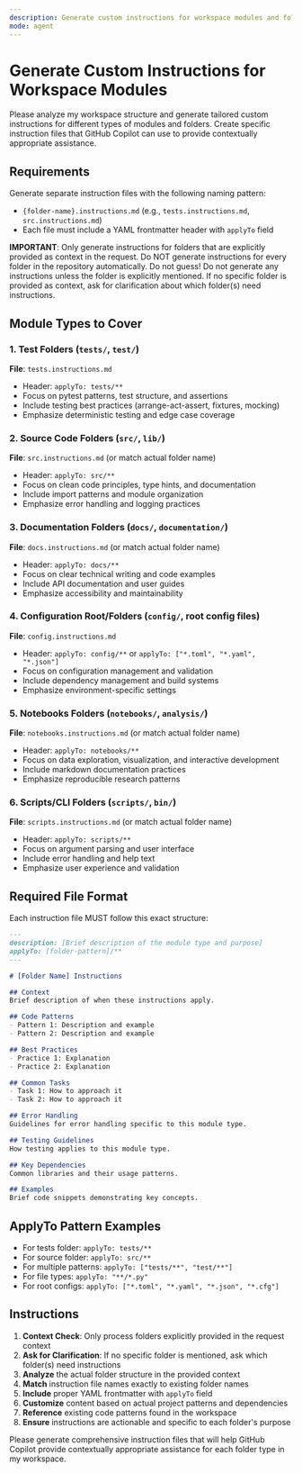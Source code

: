 ```yaml
---
description: Generate custom instructions for workspace modules and folders
mode: agent
---
```


# Generate Custom Instructions for Workspace Modules

Please analyze my workspace structure and generate tailored custom instructions for different types of modules and folders. Create specific instruction files that GitHub Copilot can use to provide contextually appropriate assistance.

## Requirements

Generate separate instruction files with the following naming pattern:
- `{folder-name}.instructions.md` (e.g., `tests.instructions.md`, `src.instructions.md`)
- Each file must include a YAML frontmatter header with `applyTo` field

**IMPORTANT**: Only generate instructions for folders that are explicitly provided as context in the request. Do NOT generate instructions for every folder in the repository automatically. Do not guess! Do not generate any instructions unless the folder is explicitly mentioned. If no specific folder is provided as context, ask for clarification about which folder(s) need instructions.

## Module Types to Cover

### 1. Test Folders (`tests/`, `test/`)
**File**: `tests.instructions.md`
- Header: `applyTo: tests/**`
- Focus on pytest patterns, test structure, and assertions
- Include testing best practices (arrange-act-assert, fixtures, mocking)
- Emphasize deterministic testing and edge case coverage

### 2. Source Code Folders (`src/`, `lib/`)
**File**: `src.instructions.md` (or match actual folder name)
- Header: `applyTo: src/**`
- Focus on clean code principles, type hints, and documentation
- Include import patterns and module organization
- Emphasize error handling and logging practices

### 3. Documentation Folders (`docs/`, `documentation/`)
**File**: `docs.instructions.md` (or match actual folder name)
- Header: `applyTo: docs/**`
- Focus on clear technical writing and code examples
- Include API documentation and user guides
- Emphasize accessibility and maintainability

### 4. Configuration Root/Folders (`config/`, root config files)
**File**: `config.instructions.md`
- Header: `applyTo: config/**` or `applyTo: ["*.toml", "*.yaml", "*.json"]`
- Focus on configuration management and validation
- Include dependency management and build systems
- Emphasize environment-specific settings

### 5. Notebooks Folders (`notebooks/`, `analysis/`)
**File**: `notebooks.instructions.md` (or match actual folder name)
- Header: `applyTo: notebooks/**`
- Focus on data exploration, visualization, and interactive development
- Include markdown documentation practices
- Emphasize reproducible research patterns

### 6. Scripts/CLI Folders (`scripts/`, `bin/`)
**File**: `scripts.instructions.md` (or match actual folder name)
- Header: `applyTo: scripts/**`
- Focus on argument parsing and user interface
- Include error handling and help text
- Emphasize user experience and validation

## Required File Format

Each instruction file MUST follow this exact structure:

```markdown
---
description: [Brief description of the module type and purpose]
applyTo: [folder-pattern]/**
---

# [Folder Name] Instructions

## Context
Brief description of when these instructions apply.

## Code Patterns
- Pattern 1: Description and example
- Pattern 2: Description and example

## Best Practices
- Practice 1: Explanation
- Practice 2: Explanation

## Common Tasks
- Task 1: How to approach it
- Task 2: How to approach it

## Error Handling
Guidelines for error handling specific to this module type.

## Testing Guidelines
How testing applies to this module type.

## Key Dependencies
Common libraries and their usage patterns.

## Examples
Brief code snippets demonstrating key concepts.
```

## ApplyTo Pattern Examples

- For tests folder: `applyTo: tests/**`
- For source folder: `applyTo: src/**`
- For multiple patterns: `applyTo: ["tests/**", "test/**"]`
- For file types: `applyTo: "**/*.py"`
- For root configs: `applyTo: ["*.toml", "*.yaml", "*.json", "*.cfg"]`

## Instructions

1. **Context Check**: Only process folders explicitly provided in the request context
2. **Ask for Clarification**: If no specific folder is mentioned, ask which folder(s) need instructions
3. **Analyze** the actual folder structure in the provided context
4. **Match** instruction file names exactly to existing folder names
5. **Include** proper YAML frontmatter with `applyTo` field
6. **Customize** content based on actual project patterns and dependencies
7. **Reference** existing code patterns found in the workspace
8. **Ensure** instructions are actionable and specific to each folder's purpose

Please generate comprehensive instruction files that will help GitHub Copilot provide contextually appropriate assistance for each folder type in my workspace.
